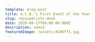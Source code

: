 ```yaml
---
template: blog-post
title: A.C.B.'s First Event of the Year
slug: /minimalists-desk
date: 2020-09-17T00:00:00.000Z
description: sdasd
featuredImage: /assets/ACBOff1.jpg
---
```

